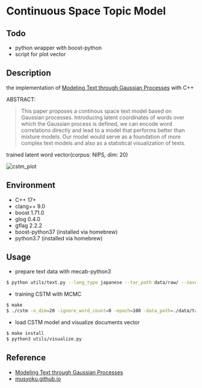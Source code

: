 # Continuous Space Topic Model

## Todo

- python wrapper with boost-python
- script for plot vector

## Description

the implementation of [Modeling Text through Gaussian Processes](http://chasen.org/~daiti-m/paper/nl213cstm.pdf) with C++

ABSTRACT:
>This paper proposes a continous space text model based on Gaussian processes. Introducing latent coordinates of words over which the Gaussian process is defined, we can encode word correlations directly and lead to a model that performs better than mixture models. Our model would serve as a foundation of more complex text models and also as a statistical visualization of texts.

trained latent word vector(corpus: NIPS, dim: 20)

![cstm_plot](https://seiichiinoue.github.io/img/cstm_result.png)

## Environment

- C++ 17+
- clang++ 9.0
- boost 1.71.0
- glog 0.4.0
- gflag 2.2.2
- boost-python37 (installed via homebrew)
- python3.7 (installed via homebrew)

## Usage

- prepare text data with mecab-python3

```bash
$ python utils/text.py --lang_type japanese --tar_path data/raw/ --save_path data/train/
```

- training CSTM with MCMC

```bash
$ make
$ ./cstm -n_dim=20 -ignore_word_count=0 -epoch=100 -data_path=./data/train/ -model_path=./model/cstm.model
```

- load CSTM model and visualize documents vector

```bash
$ make install
$ python3 utils/visualize.py
```

## Reference

- [Modeling Text through Gaussian Processes](http://chasen.org/~daiti-m/paper/nl213cstm.pdf)
- [musyoku.github.io](http://musyoku.github.io/)
